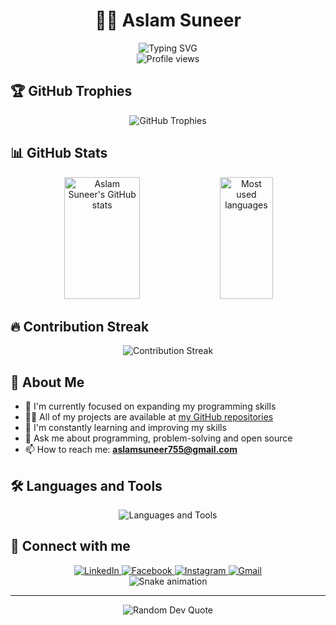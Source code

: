 # <div align="center">👨‍💻 Aslam Suneer</div>
<div align="center">
  <img src="https://readme-typing-svg.herokuapp.com?font=Fira+Code&weight=500&size=25&duration=3000&pause=500&color=0E75B6&center=true&vCenter=true&width=500&lines=Open+Source+Enthusiast;Problem+Solver;Lifelong+Learner" alt="Typing SVG" />
</div>

<div align="center">
  <img src="https://komarev.com/ghpvc/?username=aslamsuneer&label=Profile%20Views&color=0e75b6&style=for-the-badge" alt="Profile views" />
</div>

## 🏆 GitHub Trophies
<div align="center">
  <img src="https://github-profile-trophy.vercel.app/?username=aslamsuneer&theme=algolia&no-frame=true&no-bg=false&margin-w=4" alt="GitHub Trophies" />
</div>

## 📊 GitHub Stats
<div align="center">
  <img width="49%" height="195px" src="https://github-readme-stats.vercel.app/api?username=aslamsuneer&show_icons=true&count_private=true&hide_border=true&title_color=0E75B6&icon_color=0E75B6&text_color=c9d1d9&bg_color=0d1117" alt="Aslam Suneer's GitHub stats" /> 
  <img width="41%" height="195px" src="https://github-readme-stats.vercel.app/api/top-langs/?username=aslamsuneer&layout=compact&hide_border=true&title_color=0E75B6&text_color=c9d1d9&bg_color=0d1117" alt="Most used languages" />
</div>

## 🔥 Contribution Streak
<div align="center">
  <img src="https://github-readme-streak-stats.herokuapp.com/?user=aslamsuneer&theme=dark&hide_border=true&background=0D1117&stroke=0E75B6&ring=0E75B6&currStreakLabel=0E75B6" alt="Contribution Streak" />
</div>

## 💼 About Me
- 🔭 I'm currently focused on expanding my programming skills
- 👨‍💻 All of my projects are available at [my GitHub repositories](https://github.com/AslamSuneer?tab=repositories)
- 🌱 I'm constantly learning and improving my skills
- 💬 Ask me about programming, problem-solving and open source
- 📫 How to reach me: **aslamsuneer755@gmail.com**

## 🛠️ Languages and Tools
<div align="center">
  <img src="https://skillicons.dev/icons?i=c,cpp,java,python,mysql,oracle,git,github,vscode" alt="Languages and Tools" />
</div>

## 🔗 Connect with me
<div align="center">
  <a href="https://www.linkedin.com/in/aslam-suneer-32738024a/">
    <img src="https://img.shields.io/badge/LinkedIn-0077B5?style=for-the-badge&logo=linkedin&logoColor=white" alt="LinkedIn" />
  </a>
  <a href="https://facebook.com/aslam.suneer.5">
    <img src="https://img.shields.io/badge/Facebook-1877F2?style=for-the-badge&logo=facebook&logoColor=white" alt="Facebook" />
  </a>
  <a href="https://instagram.com/___aslam._">
    <img src="https://img.shields.io/badge/Instagram-E4405F?style=for-the-badge&logo=instagram&logoColor=white" alt="Instagram" />
  </a>
  <a href="mailto:aslamsuneer755@gmail.com">
    <img src="https://img.shields.io/badge/Gmail-D14836?style=for-the-badge&logo=gmail&logoColor=white" alt="Gmail" />
  </a>
</div>

<div align="center">
  <img src="https://raw.githubusercontent.com/AslamSuneer/AslamSuneer/output/github-contribution-grid-snake.svg" alt="Snake animation" />
</div>

---
<div align="center">
  <img src="https://quotes-github-readme.vercel.app/api?type=horizontal&theme=algolia" alt="Random Dev Quote" />
</div>
